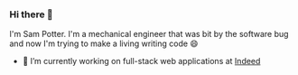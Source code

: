 ### Hi there 👋

I'm Sam Potter. I'm a mechanical engineer that was bit by the software bug and now I'm trying to make a living writing code :smile:

- 🔭 I’m currently working on full-stack web applications at [Indeed](indeed.com)


<!--
**stpotter16/stpotter16** is a ✨ _special_ ✨ repository because its `README.md` (this file) appears on your GitHub profile.

Here are some ideas to get you started:

- 🔭 I’m currently working on ...
- 🌱 I’m currently learning ...
- 👯 I’m looking to collaborate on ...
- 🤔 I’m looking for help with ...
- 💬 Ask me about ...
- 📫 How to reach me: ...
- 😄 Pronouns: ...
- ⚡ Fun fact: ...
-->
